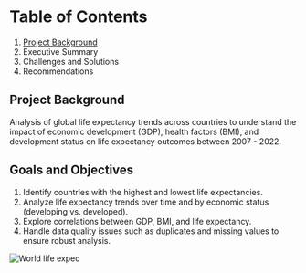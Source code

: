 # Table of Contents
1. [Project Background](#project-background)
2. Executive Summary
3. Challenges and Solutions
4. Recommendations

## Project Background
Analysis of global life expectancy trends across countries to understand the impact
of economic development (GDP), health factors (BMI), and development status on
life expectancy outcomes between 2007 - 2022.

## Goals and Objectives 
1. Identify countries with the highest and lowest life expectancies.
2. Analyze life expectancy trends over time and by economic status (developing vs.
developed).
3. Explore correlations between GDP, BMI, and life expectancy.
4. Handle data quality issues such as duplicates and missing values to ensure robust
analysis.


![World life expec](https://github.com/user-attachments/assets/0acee083-469e-4a1f-9a9b-9daaab376d23)
